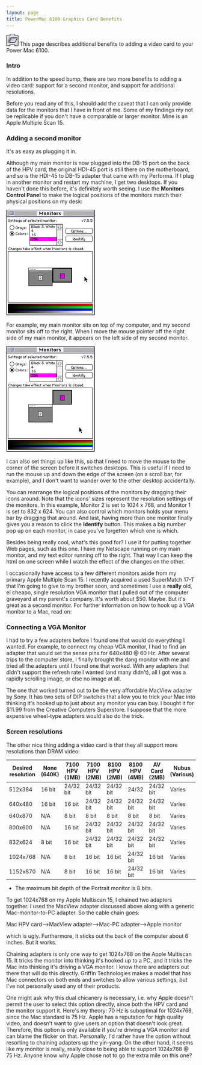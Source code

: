 ```yaml
---
layout: page
title: PowerMac 6100 Graphics Card Benefits
---
```


![Logo](/mac/powermac6100/img/07graphics.gif) This page describes additional benefits to adding a video card to your Power Mac 6100.

### Intro

In addition to the speed bump, there are two more benefits to adding a video card: support for a second monitor, and support for additional resolutions.

Before you read any of this, I should add the caveat that I can only provide data for the monitors that I have in front of me. Some of my findings my not be replicable if you don't have a comparable or larger monitor. Mine is an Apple Multiple Scan 15.

### Adding a second monitor

It's as easy as plugging it in.

Although my main monitor is now plugged into the DB-15 port on the back of the HPV card, the original HDI-45 port is still there on the motherboard, and so is the HDI-45 to DB-15 adapter that came with my Performa. If I plug in another monitor and restart my machine, I get two desktops. If you haven't done this before, it's definitely worth seeing. I use the **Monitors Control Panel** to make the logical positions of the monitors match their physical positions on my desk:

![1](/mac/powermac6100/img/monadj.gif)

For example, my main monitor sits on top of my computer, and my second monitor sits off to the right. When I move the mouse pointer off the right side of my main monitor, it appears on the left side of my second monitor.

![2](/mac/powermac6100/img/mondiag.gif)

I can also set things up like this, so that I need to move the mouse to the corner of the screen before it switches desktops. This is useful if I need to run the mouse up and down the edge of the screen (on a scroll bar, for example), and I don't want to wander over to the other desktop accidentally.

You can rearrange the logical positions of the monitors by dragging their icons around. Note that the icons' sizes represent the resolution settings of the monitors. In this example, Monitor 2 is set to 1024 x 768, and Monitor 1 is set to 832 x 624. You can also control which monitors holds your menu bar by dragging that around. And last, having more than one monitor finally gives you a reason to click the **Identify** button. This makes a big number pop up on each monitor, in case you've forgetten which one is which.

Besides being really cool, what's this good for? I use it for putting together Web pages, such as this one. I have my Netscape running on my main monitor, and my text editor running off to the right. That way I can keep the html on one screen while I watch the effect of the changes on the other.

I occasionally have access to a few different monitors aside from my primary Apple Multiple Scan 15. I recently acquired a used SuperMatch 17-T that I'm going to give to my brother soon, and sometimes I use a **really** old, el cheapo, single resolution VGA monitor that I pulled out of the computer graveyard at my parent's company. It's worth about $50. Maybe. But it's great as a second monitor. For further information on how to hook up a VGA monitor to a Mac, read on:

### Connecting a VGA Monitor

I had to try a few adapters before I found one that would do everything I wanted. For example, to connect my cheap VGA monitor, I had to find an adapter that would set the sense pins for 640x480 @ 60 Hz. After several trips to the computer store, I finally brought the dang monitor with me and tried all the adapters until I found one that worked. With any adapters that didn't support the refresh rate I wanted (and many didn't), all I got was a rapidly scrolling image, or else no image at all.

The one that worked turned out to be the very affordable MacView adapter by Sony. It has two sets of DIP switches that allow you to trick your Mac into thinking it's hooked up to just about any monitor you can buy. I bought it for $11.99 from the Creative Computers Superstore. I suppose that the more expensive wheel-type adapters would also do the trick.

### Screen resolutions

The other nice thing adding a video card is that they all support more resolutions than DRAM video:

Desired resolution | None (640K) | 7100 HPV (1MB) | 7100 HPV (2MB) | 8100 HPV (2MB) | 8100 HPV (4MB) | AV Card (2MB) | Nubus (Various)
------------------ | ----------- | -------------- | -------------- | -------------- | -------------- | ------------- | ---------------
512x384 | 16 bit | 24/32 bit | 24/32 bit | 24/32 bit | 24/32 | 24/32 bit | Varies
640x480 | 16 bit | 16 bit | 24/32 bit | 24/32 bit | 24/32 bit | 24/32 bit | Varies
640x870 | N/A | 8 bit | 8 bit | 8 bit | 8 bit | 8 bit | Varies
800x600 | N/A | 16 bit | 24/32 bit | 24/32 bit | 24/32 bit | 24/32 bit | Varies
832x624 | 8 bit | 16 bit | 24/32 bit | 24/32 bit | 24/32 bit| 24/32 bit | Varies
1024x768 | N/A | 8 bit | 16 bit | 16 bit | 24/32 bit | 16 bit | Varies
1152x870 | N/A | 8 bit | 16 bit | 16 bit | 24/32 bit | 16 bit | Varies 

* The maximum bit depth of the Portrait monitor is 8 bits.

To get 1024x768 on my Apple Multiscan 15, I chained two adapters together. I used the MacView adapter discussed above along with a generic Mac-monitor-to-PC adapter. So the cable chain goes:

Mac HPV card-->MacView adapter-->Mac-PC adapter-->Apple monitor

which is ugly. Furthermore, it sticks out the back of the computer about 6 inches. But it works.

Chaining adapters is only one way to get 1024x768 on the Apple Multiscan 15. It tricks the monitor into thinking it's hooked up to a PC, and it tricks the Mac into thinking it's driving a VGA monitor. I know there are adapters out there that will do this directly. Griffin Technologies makes a model that has Mac connectors on both ends and switches to allow various settings, but I've not personally used any of their products.

One might ask why this dual chicanery is necessary, i.e. why Apple doesn't permit the user to select this option directly, since both the HPV card and the monitor support it. Here's my theory: 70 Hz is suboptimal for 1024x768, since the Mac standard is 75 Hz. Apple has a reputation for high quality video, and doesn't want to give users an option that doesn't look great. Therefore, this option is only available if you're driving a VGA monitor and can blame the flicker on that. Personally, I'd rather have the option without resorting to chaining adapters up the yin-yang. On the other hand, it seems like my monitor is really, really close to being able to support 1024x768 @ 75 Hz. Anyone know why Apple chose not to go the extra mile on this one?

